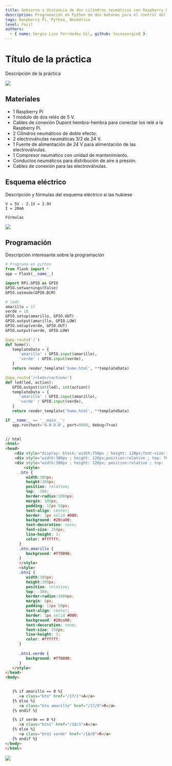 ```yaml
---
title: Gobierno a distancia de dos cilindros neumáticos con Raspberry Pi
description: Programación en Python de dos botones para el control del avance y retroceso de dos cilibndros nuemáticos vía wifi
tags: Raspberry Pi, Python, Neumática
level: Facil
authors:
  - { name: Sergio Lino Ferrández Gil, github: tecnosergio8 }
---
```


# Título de la práctica

Descripción de la práctica

![](practica.gif)

## Materiales

- 1 Raspberry Pi
- 1 módulo de dos relés de 5 V.
- Cables de conexión Dupont hembra-hembra para conectar los relé a la Raspberry Pi.
- 2 Cilindros neumáticos de doble efecto.
- 2 electroválvulas neumáticas 3/2 de 24 V.
- 1 Fuente de alimentación de 24 V para alimentación de las electroválvulas.
- 1 Compresor neumático con unidad de mantenimiento.
- Conductos neumáticos para distribución de aire a presión.
- Cables de conexión para las electroválvulas.

## Esquema eléctrico

Descripción y fórmulas del esquema eléctrico si las hubiese

```
V = 5V - 2.1V = 2.9V
I = 20mA

Fórmulas
```

![](fritzing.png)

## Programación

Descripción interesante sobre la programación

```python
# Programa en python
from flask import *
app = Flask(__name__)

import RPi.GPIO as GPIO
GPIO.setwarnings(False)
GPIO.setmode(GPIO.BCM)

# leds
amarillo = 17
verde = 18
GPIO.setup(amarillo, GPIO.OUT)
GPIO.output(amarillo, GPIO.LOW)
GPIO.setup(verde, GPIO.OUT)
GPIO.output(verde, GPIO.LOW)

@app.route('/')
def home():
   templateData = {
      'amarillo' : GPIO.input(amarillo),
      'verde' : GPIO.input(verde),
   }
   return render_template('home.html', **templateData)

@app.route('/<led>/<action>')
def led(led, action):
   GPIO.output(int(led), int(action))
   templateData = {
      'amarillo' : GPIO.input(amarillo),
      'verde' : GPIO.input(verde),
   }
   return render_template('home.html', **templateData)

if __name__ == '__main__':
   app.run(host='0.0.0.0', port=8080, debug=True)
   
```

```HTML
// html
<html>
<head>
    <div style="display: block; width:750px ; height: 120px;font-size: 100px; margin: 100px; padding: 10px 10px ;text-align: center; color: white; background: blue;">CILINDROS</div>
    <div style="width:300px ; height: 120px;position:relative ; top: 70;font-size: 100px; margin: 100px ; text-align: center; color: red;font-weight: bold; background: yellow;">1</div>
    <div style="width:300px ; height: 120px; position:relative ; top: -150; left: 565; font-size: 100px ;text-align: center; color: red;font-weight: bold; background: yellow;">2</div>    
        <style>
      .btn { 
         width:300px;
         height:300px;
         position: relative;
         top: -300;
         border-radius:1000px;
         margin: 100px;
         padding: 12px 50px; 
         text-align: center;
         border: 1px solid #000;
         background: #20ca00;
         text-decoration: none;
         font-size: 350px;
         line-height: 3;
         color: #ffffff;
      }
      .btn.amarillo {
         background: #ff0000;
      }
      </style>
      <style>
      .btn1 { 
         width:300px;
         height:300px;
         position: relative;
         top: -300;
         border-radius:1000px;
         margin: 0px;
         padding: 12px 50px; 
         text-align: center;
         border: 1px solid #000;
         background: #20ca00;
         text-decoration: none;
         font-size: 350px;
         line-height: 3;
         color: #ffffff;
      }
      
      .btn1.verde {
         background: #ff0000;
      }
   </style>
</head>
<body>
    

   {% if amarillo == 0 %}
      <a class="btn" href="/17/1">A</a>
   {% else %}
      <a class="btn amarillo" href="/17/0">R</a>
   {% endif %}

   {% if verde == 0 %}
      <a class="btn1" href="/18/1">A</a>
   {% else %}
      <a class="btn1 verde" href="/18/0">R</a>
   {% endif %}
</body>
</html>

```

![](mblock.png)
